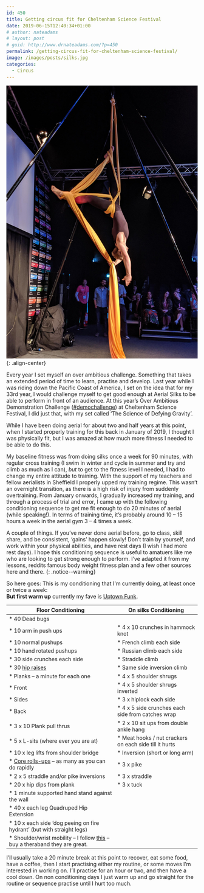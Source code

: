 ```yaml
---
id: 450
title: Getting circus fit for Cheltenham Science Festival
date: 2019-06-15T12:40:34+01:00
# author: nateadams
# layout: post
# guid: http://www.drnateadams.com/?p=450
permalink: /getting-circus-fit-for-cheltenham-science-festival/
image: /images/posts/silks.jpg
categories:
  - Circus
---
```

![image-center](/images/posts/silks.jpg){: .align-center}

Every year I set myself an over ambitious challenge. Something that takes an extended period of time to learn, practise and develop. Last year while I was riding down the Pacific Coast of America, I set on the idea that for my 33rd year, I would challenge myself to get good enough at Aerial Silks to be able to perform in front of an audience. At this year’s Over Ambitious Demonstration Challenge (<a href="https://twitter.com/search?q=demochallenge&src=typed_query" target="_blank" rel="noreferrer noopener">#demochallenge</a>) at Cheltenham Science Festival, I did just that, with my set called ‘The Science of Defying Gravity’.&nbsp;

While I have been doing aerial for about two and half years at this point, when I started properly training for this back in January of 2019, I thought I was physically fit, but I was amazed at how much more fitness I needed to be able to do this.&nbsp;

My baseline fitness was from doing silks once a week for 90 minutes, with regular cross training (I swim in winter and cycle in summer and try and climb as much as I can),&nbsp;_but_&nbsp;to get to the fitness level I needed, I had to change my entire attitude to training. With the support of my teachers and fellow aerialists in Sheffield I properly upped my training regime. This wasn’t an overnight transition, as there is a high risk of injury from suddenly overtraining. From January onwards, I gradually increased my training, and through a process of trial and error, I came up with the following conditioning sequence to get me fit enough to do 20 minutes of aerial (while speaking!). In terms of training time, it’s probably around 10 &#8211; 15 hours a week in the aerial gym 3 &#8211; 4 times a week.&nbsp;

A couple of things. If you’ve never done aerial before, go to class, skill share, and be consistent, ‘gains’ happen slowly! Don’t train by yourself, and work within your physical abilities, and have rest days (I wish I had more rest days). I hope this conditioning sequence is useful to amatuers like me who are looking to get strong enough to perform. I’ve adapted it from my lessons, reddits famous body weight fitness plan and a few other sources here and there. 
{: .notice--warning}

So here goes: This is my conditioning that I'm currently doing, at least once or twice a week:&nbsp;  
**But first warm up**&nbsp;currently my fave is <a href="https://www.youtube.com/watch?v=u2EGLIyDkXE" target="_blank" rel="noopener noreferrer">Uptown Funk</a>.

| Floor Conditioning                                                                                                                     |  On silks Conditioning                                |
|----------------------------------------------------------------------------------------------------------------------------------------|--------------------------------------------------------|
| * 40 Dead bugs                                                                                                                         |                                                        |
| * 10 arm in push ups                                                                                                                   | * 4 x 10 crunches in hammock knot                      |
| * 10 normal pushups                                                                                                                    | * French climb each side                               |
| * 10 hand rotated pushups                                                                                                              | * Russian climb each side                              |
| * 30 side crunches each side                                                                                                           | * Straddle climb                                       |
| * 30 [hip raises](https://bodybuilding-wizard.com/hip-raise/)                                                                          | * Same side inversion climb                            |
| * Planks &#8211; a minute for each one                                                                                                 | * 4 x 5 shoulder shrugs                                |
| * Front                                                                                                                                | * 4 x 5 shoulder shrugs inverted                       |
| * Sides                                                                                                                                | * 3 x hiplock each side                                |
| * Back                                                                                                                                 | * 4 x 5 side crunches each side from catches wrap      |
| * 3 x 10 Plank pull thrus                                                                                                              | * 2 x 10 sit ups from double ankle hang                |
| * 5 x L-sits (where ever you are at)                                                                                                   | * Meat hooks / nut crackers on each side till it hurts |
| * 10 x leg lifts from shoulder bridge                                                                                                  | * Inversion (short or long arm)                        |
| * [Core rolls-ups](https://gethealthyu.com/exercise/full-body-roll-up/) &#8211; as many as you can do rapidly                          | * 3 x pike                                             |
| * 2 x 5 straddle and/or pike inversions                                                                                                | * 3 x straddle                                         |
| * 20 x hip dips from plank                                                                                                             | * 3 x tuck                                             |
| * 1 minute supported hand stand against the wall                                                                                       |                                                        |
| * 40 x each leg Quadruped Hip Extension                                                                                                |                                                        |
| * 10 x each side &#8216;dog peeing on fire hydrant&#8217; (but with straight legs)                                                     |                                                        |
| * Shoulder/wrist mobility &#8211; I follow [this](https://www.youtube.com/watch?v=8lDC4Ri9zAQ) &#8211; buy a theraband they are great. |                                                        |

I’ll usually take a 20 minute break at this point to recover, eat some food, have a coffee, then I start practising either my routine, or some moves I’m interested in working on. I’ll practise for an hour or two, and then have a cool down. On non conditioning days I just warm up and go straight for the routine or sequence practise until I hurt too much.&nbsp;